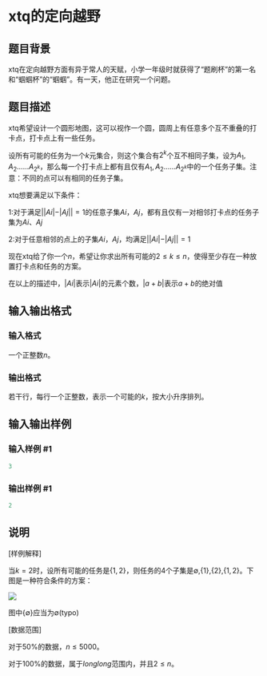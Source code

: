 # xtq的定向越野

## 题目背景

xtq在定向越野方面有异于常人的天赋，小学一年级时就获得了“题刷杯”的第一名和“蝈蝈杯”的“蝈蝈”。有一天，他正在研究一个问题。

## 题目描述

xtq希望设计一个圆形地图，这可以视作一个圆，圆周上有任意多个互不重叠的打卡点，打卡点上有一些任务。

设所有可能的任务为一个$k$元集合，则这个集合有$2^k$个互不相同子集，设为$A_1,A_2......A_{2^k}$，那么每一个打卡点上都有且仅有$A_1,A_2......A_{2^k}$中的一个任务子集。注意：不同的点可以有相同的任务子集。

xtq想要满足以下条件：

$1$:对于满足$||Ai|-|Aj||=1$的任意子集$Ai$，$Aj$，都有且仅有一对相邻打卡点的任务子集为$Ai$、$Aj$

$2$:对于任意相邻的点上的子集$Ai$，$Aj$，均满足$||Ai|-|Aj||=1$

现在xtq给了你一个$n$，希望让你求出所有可能的$2\le k\le n$，使得至少存在一种放置打卡点和任务的方案。

在以上的描述中，$|Ai|$表示$|Ai|$的元素个数，$|a+b|$表示$a+b$的绝对值

## 输入输出格式

### 输入格式

一个正整数$n$。

### 输出格式

若干行，每行一个正整数，表示一个可能的$k$，按大小升序排列。

## 输入输出样例

### 输入样例 #1

```cpp
3
```


### 输出样例 #1

```cpp
2
```


## 说明

[样例解释]

当$k=2$时，设所有可能的任务是$\{1,2\}$，则任务的4个子集是$\emptyset$,$\{1\}$,$\{2\}$,$\{1,2\}$。下图是一种符合条件的方案：

![](https://cdn.luogu.com.cn/upload/pic/45633.png)

图中$\{\emptyset\}$应当为$\emptyset$(typo)

[数据范围]

对于$50\%$的数据，$n\le 5000$。

对于$100\%$的数据，属于$long long$范围内，并且$2\le n$。


